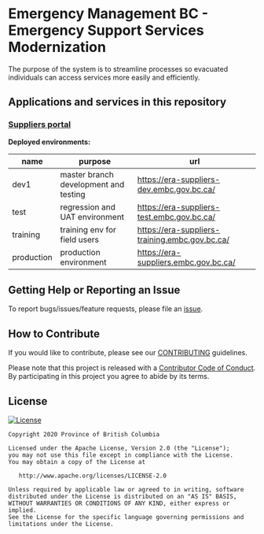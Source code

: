 # Emergency Management BC - Emergency Support Services Modernization

The purpose of the system is to streamline processes so evacuated individuals can access services more easily and efficiently.

## Applications and services in this repository

### [Suppliers portal](./suppliers)

**Deployed environments:**

| name       | purpose                               | url                                            |
| ---------- | ------------------------------------- | ---------------------------------------------- |
| dev1       | master branch development and testing | https://era-suppliers-dev.embc.gov.bc.ca/      |
| test       | regression and UAT environment        | https://era-suppliers-test.embc.gov.bc.ca/     |
| training   | training env for field users          | https://era-suppliers-training.embc.gov.bc.ca/ |
| production | production environment                | https://era-suppliers.embc.gov.bc.ca/          |

## Getting Help or Reporting an Issue

To report bugs/issues/feature requests, please file an [issue](../../issues).

## How to Contribute

If you would like to contribute, please see our [CONTRIBUTING](./CONTRIBUTING.md) guidelines.

Please note that this project is released with a [Contributor Code of Conduct](./CODE_OF_CONDUCT.md). By participating in this project you agree to abide by its terms.

## License

[![License](https://img.shields.io/badge/License-Apache%202.0-blue.svg)](LICENSE)

    Copyright 2020 Province of British Columbia

    Licensed under the Apache License, Version 2.0 (the "License");
    you may not use this file except in compliance with the License.
    You may obtain a copy of the License at

       http://www.apache.org/licenses/LICENSE-2.0

    Unless required by applicable law or agreed to in writing, software
    distributed under the License is distributed on an "AS IS" BASIS,
    WITHOUT WARRANTIES OR CONDITIONS OF ANY KIND, either express or implied.
    See the License for the specific language governing permissions and
    limitations under the License.
